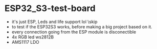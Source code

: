 # ESP32_S3-test-board

- it's just ESP, Leds and life support lol \\skip
- to test if the ESP32S3 works, before making a big project based on it.
- every connection going from the ESP module is disconectible 
- 4x RGB led ws2812B
- AMS1117 LDO

<!-- status: hotový design desky, objednáno, osazeno, oskoušeno -->
<!-- funkčnost: Ano -->

